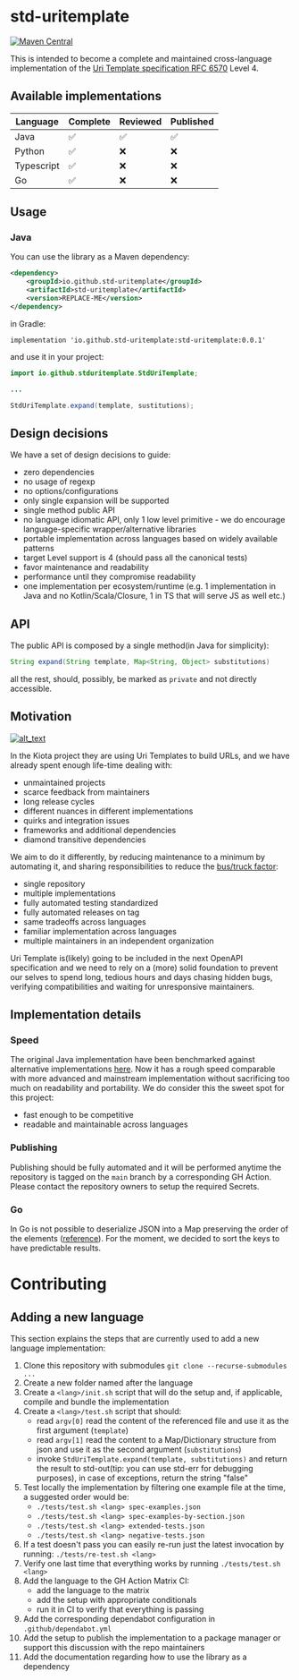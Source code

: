 # std-uritemplate

[![Maven Central](https://maven-badges.herokuapp.com/maven-central/io.github.std-uritemplate/std-uritemplate/badge.svg?style=plastic)](https://maven-badges.herokuapp.com/maven-central/io.github.std-uritemplate/std-uritemplate)

This is intended to become a complete and maintained cross-language implementation of the [Uri Template specification RFC 6570](https://github.com/uri-templates/uritemplate-spec) Level 4.

## Available implementations

| Language | Complete | Reviewed | Published |
|---|---|---|---|
| Java | ✅ | ✅ | ✅ |
| Python | ✅ | ❌ | ❌ |
| Typescript | ✅ | ❌ | ❌ |
| Go | ✅ | ❌ | ❌ |

## Usage

### Java

You can use the library as a Maven dependency:

```xml
<dependency>
    <groupId>io.github.std-uritemplate</groupId>
    <artifactId>std-uritemplate</artifactId>
    <version>REPLACE-ME</version>
</dependency>
```

in Gradle:

```
implementation 'io.github.std-uritemplate:std-uritemplate:0.0.1'
```

and use it in your project:

```java
import io.github.stduritemplate.StdUriTemplate;

...

StdUriTemplate.expand(template, sustitutions);
```

## Design decisions

We have a set of design decisions to guide:

- zero dependencies
- no usage of regexp
- no options/configurations
- only single expansion will be supported
- single method public API
- no language idiomatic API, only 1 low level primitive - we do encourage language-specific wrapper/alternative libraries
- portable implementation across languages based on widely available patterns
- target Level support is 4 (should pass all the canonical tests)
- favor maintenance and readability
- performance until they compromise readability
- one implementation per ecosystem/runtime (e.g. 1 implementation in Java and no Kotlin/Scala/Closure, 1 in TS that will serve JS as well etc.)

## API

The public API is composed by a single method(in Java for simplicity):

```java
String expand(String template, Map<String, Object> substitutions)
```

all the rest, should, possibly, be marked as `private` and not directly accessible.

## Motivation

[<img alt="alt_text" src="https://imgs.xkcd.com/comics/dependency.png" />](https://xkcd.com/2347/)

In the Kiota project they are using Uri Templates to build URLs, and we have already spent enough life-time dealing with:

- unmaintained projects
- scarce feedback from maintainers
- long release cycles
- different nuances in different implementations
- quirks and integration issues
- frameworks and additional dependencies
- diamond transitive dependencies

We aim to do it differently, by reducing maintenance to a minimum by automating it, and sharing responsibilities to reduce the [bus/truck factor](https://en.wikipedia.org/wiki/Bus_factor#):

- single repository
- multiple implementations
- fully automated testing standardized
- fully automated releases on tag
- same tradeoffs across languages
- familiar implementation across languages
- multiple maintainers in an independent organization

Uri Template is(likely) going to be included in the next OpenAPI specification and we need to rely on a (more) solid foundation to prevent our selves to spend long, tedious hours and days chasing hidden bugs, verifying compatibilities and waiting for unresponsive maintainers.

## Implementation details

### Speed

The original Java implementation have been benchmarked against alternative implementations [here](https://github.com/andreaTP/std-uritemplate/tree/jmh).
Now it has a rough speed comparable with more advanced and mainstream implementation without sacrificing too much on readability and portability.
We do consider this the sweet spot for this project:

- fast enough to be competitive
- readable and maintainable across languages

### Publishing

Publishing should be fully automated and it will be performed anytime the repository is tagged on the `main` branch by a corresponding GH Action.
Please contact the repository owners to setup the required Secrets.

### Go

In Go is not possible to deserialize JSON into a Map preserving the order of the elements ([reference](https://github.com/uri-templates/uritemplate-test/pull/58#issuecomment-1640029982)).
For the moment, we decided to sort the keys to have predictable results.

# Contributing

## Adding a new language

This section explains the steps that are currently used to add a new language implementation:

1. Clone this repository with submodules `git clone --recurse-submodules ...`
2. Create a new folder named after the language
3. Create a `<lang>/init.sh` script that will do the setup and, if applicable, compile and bundle the implementation
4. Create a `<lang>/test.sh` script that should:
    - read `argv[0]` read the content of the referenced file and use it as the first argument (`template`)
    - read `argv[1]` read the content to a Map/Dictionary structure from json and use it as the second argument (`substitutions`)
    - invoke `StdUriTemplate.expand(template, substitutions)` and return the result to std-out(tip: you can use std-err for debugging purposes), in case of exceptions, return the string "false"
5. Test locally the implementation by filtering one example file at the time, a suggested order would be:
    - `./tests/test.sh <lang> spec-examples.json`
    - `./tests/test.sh <lang> spec-examples-by-section.json`
    - `./tests/test.sh <lang> extended-tests.json`
    - `./tests/test.sh <lang> negative-tests.json`
6. If a test doesn't pass you can easily re-run just the latest invocation by running: `./tests/re-test.sh <lang>`
7. Verify one last time that everything works by running `./tests/test.sh <lang>`
8. Add the language to the GH Action Matrix CI:
    - add the language to the matrix
    - add the setup with appropriate conditionals
    - run it in CI to verify that everything is passing
9. Add the corresponding dependabot configuration in `.github/dependabot.yml`
10. Add the setup to publish the implementation to a package manager or support this discussion with the repo maintainers
11. Add the documentation regarding how to use the library as a dependency
